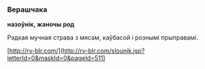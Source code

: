 ### Верашчака
**назоўнік, жаночы род**

Рэдкая мучная страва з мясам, каўбасой і рознымі прыправамі.

<a rel="author">[http://rv-blr.com/](http://rv-blr.com/slounik.jsp?letterId=0&maskId=0&pageId=511)</a>
